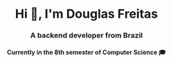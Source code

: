 <h1 align="center">Hi 👋, I'm Douglas Freitas</h1>
<h3 align="center">A backend developer from Brazil</h3>
<h4 align="center">Currently in the 8th semester of Computer Science 🎓</h4>
